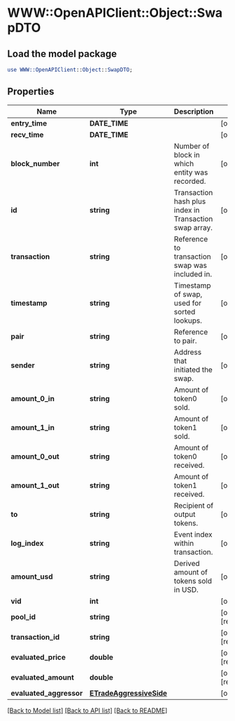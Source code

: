 # WWW::OpenAPIClient::Object::SwapDTO

## Load the model package
```perl
use WWW::OpenAPIClient::Object::SwapDTO;
```

## Properties
Name | Type | Description | Notes
------------ | ------------- | ------------- | -------------
**entry_time** | **DATE_TIME** |  | [optional] 
**recv_time** | **DATE_TIME** |  | [optional] 
**block_number** | **int** | Number of block in which entity was recorded. | [optional] 
**id** | **string** | Transaction hash plus index in Transaction swap array. | [optional] 
**transaction** | **string** | Reference to transaction swap was included in. | [optional] 
**timestamp** | **string** | Timestamp of swap, used for sorted lookups. | [optional] 
**pair** | **string** | Reference to pair. | [optional] 
**sender** | **string** | Address that initiated the swap. | [optional] 
**amount_0_in** | **string** | Amount of token0 sold. | [optional] 
**amount_1_in** | **string** | Amount of token1 sold. | [optional] 
**amount_0_out** | **string** | Amount of token0 received. | [optional] 
**amount_1_out** | **string** | Amount of token1 received. | [optional] 
**to** | **string** | Recipient of output tokens. | [optional] 
**log_index** | **string** | Event index within transaction. | [optional] 
**amount_usd** | **string** | Derived amount of tokens sold in USD. | [optional] 
**vid** | **int** |  | [optional] 
**pool_id** | **string** |  | [optional] [readonly] 
**transaction_id** | **string** |  | [optional] [readonly] 
**evaluated_price** | **double** |  | [optional] [readonly] 
**evaluated_amount** | **double** |  | [optional] [readonly] 
**evaluated_aggressor** | [**ETradeAggressiveSide**](ETradeAggressiveSide.md) |  | [optional] 

[[Back to Model list]](../README.md#documentation-for-models) [[Back to API list]](../README.md#documentation-for-api-endpoints) [[Back to README]](../README.md)


